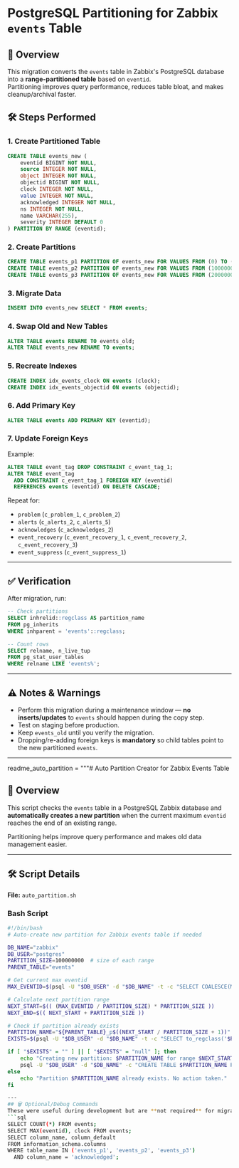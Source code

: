 # PostgreSQL Partitioning for Zabbix `events` Table

## 📌 Overview
This migration converts the `events` table in Zabbix's PostgreSQL database into a **range-partitioned table** based on `eventid`.  
Partitioning improves query performance, reduces table bloat, and makes cleanup/archival faster.

## 🛠 Steps Performed

### 1. Create Partitioned Table
```sql
CREATE TABLE events_new (
    eventid BIGINT NOT NULL,
    source INTEGER NOT NULL,
    object INTEGER NOT NULL,
    objectid BIGINT NOT NULL,
    clock INTEGER NOT NULL,
    value INTEGER NOT NULL,
    acknowledged INTEGER NOT NULL,
    ns INTEGER NOT NULL,
    name VARCHAR(255),
    severity INTEGER DEFAULT 0
) PARTITION BY RANGE (eventid);
```

### 2. Create Partitions
```sql
CREATE TABLE events_p1 PARTITION OF events_new FOR VALUES FROM (0) TO (100000000);
CREATE TABLE events_p2 PARTITION OF events_new FOR VALUES FROM (100000000) TO (200000000);
CREATE TABLE events_p3 PARTITION OF events_new FOR VALUES FROM (200000000) TO (300000000);
```

### 3. Migrate Data
```sql
INSERT INTO events_new SELECT * FROM events;
```

### 4. Swap Old and New Tables
```sql
ALTER TABLE events RENAME TO events_old;
ALTER TABLE events_new RENAME TO events;
```

### 5. Recreate Indexes
```sql
CREATE INDEX idx_events_clock ON events (clock);
CREATE INDEX idx_events_objectid ON events (objectid);
```

### 6. Add Primary Key
```sql
ALTER TABLE events ADD PRIMARY KEY (eventid);
```

### 7. Update Foreign Keys
Example:
```sql
ALTER TABLE event_tag DROP CONSTRAINT c_event_tag_1;
ALTER TABLE event_tag
  ADD CONSTRAINT c_event_tag_1 FOREIGN KEY (eventid)
  REFERENCES events (eventid) ON DELETE CASCADE;
```
Repeat for:
- `problem` (`c_problem_1`, `c_problem_2`)
- `alerts` (`c_alerts_2`, `c_alerts_5`)
- `acknowledges` (`c_acknowledges_2`)
- `event_recovery` (`c_event_recovery_1`, `c_event_recovery_2`, `c_event_recovery_3`)
- `event_suppress` (`c_event_suppress_1`)

---

## ✅ Verification
After migration, run:
```sql
-- Check partitions
SELECT inhrelid::regclass AS partition_name
FROM pg_inherits
WHERE inhparent = 'events'::regclass;

-- Count rows
SELECT relname, n_live_tup
FROM pg_stat_user_tables
WHERE relname LIKE 'events%';
```

---

## ⚠️ Notes & Warnings
- Perform this migration during a maintenance window — **no inserts/updates** to `events` should happen during the copy step.
- Test on staging before production.
- Keep `events_old` until you verify the migration.
- Dropping/re-adding foreign keys is **mandatory** so child tables point to the new partitioned `events`.

---
readme_auto_partition = """# Auto Partition Creator for Zabbix Events Table

## 📌 Overview
This script checks the `events` table in a PostgreSQL Zabbix database and **automatically creates a new partition** when the current maximum `eventid` reaches the end of an existing range.

Partitioning helps improve query performance and makes old data management easier.

---

## 🛠 Script Details

**File:** `auto_partition.sh`

### Bash Script
```bash
#!/bin/bash
# Auto-create new partition for Zabbix events table if needed

DB_NAME="zabbix"
DB_USER="postgres"
PARTITION_SIZE=100000000  # size of each range
PARENT_TABLE="events"

# Get current max eventid
MAX_EVENTID=$(psql -U "$DB_USER" -d "$DB_NAME" -t -c "SELECT COALESCE(MAX(eventid),0) FROM $PARENT_TABLE;" | tr -d '[:space:]')

# Calculate next partition range
NEXT_START=$(( (MAX_EVENTID / PARTITION_SIZE) * PARTITION_SIZE ))
NEXT_END=$(( NEXT_START + PARTITION_SIZE ))

# Check if partition already exists
PARTITION_NAME="${PARENT_TABLE}_p$((NEXT_START / PARTITION_SIZE + 1))"
EXISTS=$(psql -U "$DB_USER" -d "$DB_NAME" -t -c "SELECT to_regclass('$PARTITION_NAME');" | tr -d '[:space:]')

if [ "$EXISTS" = "" ] || [ "$EXISTS" = "null" ]; then
    echo "Creating new partition: $PARTITION_NAME for range $NEXT_START to $NEXT_END..."
    psql -U "$DB_USER" -d "$DB_NAME" -c "CREATE TABLE $PARTITION_NAME PARTITION OF $PARENT_TABLE FOR VALUES FROM ($NEXT_START) TO ($NEXT_END);"
else
    echo "Partition $PARTITION_NAME already exists. No action taken."
fi

---
## 🗑 Optional/Debug Commands
These were useful during development but are **not required** for migration:
```sql
SELECT COUNT(*) FROM events;
SELECT MAX(eventid), clock FROM events;
SELECT column_name, column_default
FROM information_schema.columns
WHERE table_name IN ('events_p1', 'events_p2', 'events_p3')
  AND column_name = 'acknowledged';
```
